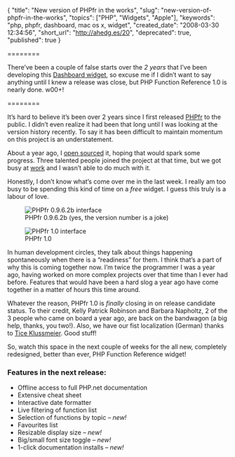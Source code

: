 {
  "title": "New version of PHPfr in the works",
  "slug": "new-version-of-phpfr-in-the-works",
  "topics": ["PHP", "Widgets", "Apple"],
  "keywords": "php, phpfr, dashboard, mac os x, widget",
  "created_date": "2008-03-30 12:34:56",
  "short_url": "http://ahedg.es/20",
  "deprecated": true,
  "published": true
}

========

There’ve been a couple of false starts over the _2 years_ that I’ve been developing this [Dashboard widget](https://www.apple.com/downloads/dashboard/developer/phpfunctionreference.html), so excuse me if I didn’t want to say anything until I knew a release was close, but PHP Function Reference 1.0 is nearly done. w00+!

========

It’s hard to believe it’s been over 2 years since I first released [PHPfr](https://andrew.hedges.name/widgets/#phpfr) to the public. I didn’t even realize it had been that long until I was looking at the version history recently. To say it has been difficult to maintain momentum on this project is an understatement.

About a year ago, I [open sourced](https://code.google.com/p/phpfr/) it, hoping that would spark some progress. Three talented people joined the project at that time, but we got busy at [work](http://vianet.travel) and I wasn’t able to do much with it.

Honestly, I don’t know what’s come over me in the last week. I really am too busy to be spending this kind of time on a _free_ widget. I guess this truly is a labour of love.

<figure>
    <img src="/blog/assets/img/phpfr0962b.png" alt="PHPfr 0.9.6.2b interface">
    <figcaption>PHPfr 0.9.6.2b (yes, the version number is a joke)</figcaption>
</figure>

<figure>
    <img src="/blog/assets/img/phpfr10.png" alt="PHPfr 1.0 interface">
    <figcaption>PHPfr 1.0</figcaption>
</figure>

In human development circles, they talk about things happening spontaneously when there is a “readiness” for them. I think that’s a part of why this is coming together now. I’m twice the programmer I was a year ago, having worked on more complex projects over that time than I ever had before. Features that would have been a hard slog a year ago have come together in a matter of hours this time around.

Whatever the reason, PHPfr 1.0 is _finally_ closing in on release candidate status. To their credit, Kelly Patrick Robinson and Barbara Napholtz, 2 of the 3 people who came on board a year ago, are back on the bandwagon (a big help, thanks, you two!). Also, we have our fist localization (German) thanks to [Tice Klussmeier](https://blog.tice.de/). Good stuff!

So, watch this space in the next couple of weeks for the all new, completely redesigned, better than ever, PHP Function Reference widget!

### Features in the next release:

* Offline access to full PHP.net documentation
* Extensive cheat sheet
* Interactive date formatter
* Live filtering of function list
* Selection of functions by topic _– new!_
* Favourites list
* Resizable display size _– new!_
* Big/small font size toggle _– new!_
* 1-click documentation installs _– new!_

